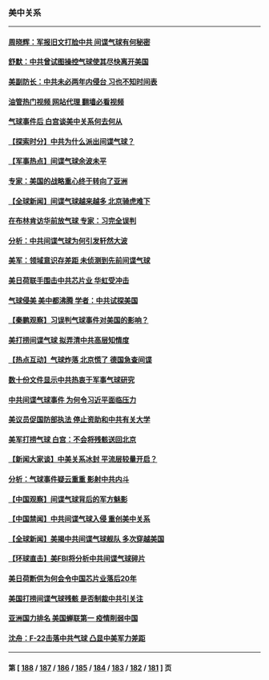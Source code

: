 ### 美中关系
---
#### [周晓辉：军报旧文打脸中共 间谍气球有何秘密](../../pages/nf1412576/n13924800.md?02080445) 
#### [舒默：中共曾试图操控气球使其尽快离开美国](../../pages/nf1412576/n13924808.md?02080445) 
#### [美副防长：中共未必两年内侵台 习也不知时间表](../../pages/nf1412576/n13924511.md?02080445) 
#### [油管热门视频 网站代理 翻墙必看视频](http://138.2.39.72:81/youtube.html?epic-marker?02080445)
#### [气球事件后 白宫谈美中关系何去何从](../../pages/nf1412576/n13924759.md?02080445) 
#### [【探索时分】中共为什么派出间谍气球？](../../pages/nf1412576/n13924172.md?02080445) 
#### [【军事热点】间谍气球余波未平](../../pages/nf1412576/n13924748.md?02080445) 
#### [专家：美国的战略重心终于转向了亚洲](../../pages/nf1412576/n13924497.md?02080445) 
#### [【全球新闻】间谍气球越来越多 北京骑虎难下](../../pages/nf1412576/n13924508.md?02080445) 
#### [在布林肯访华前放气球 专家：习完全误判](../../pages/nf1412576/n13924252.md?02080445) 
#### [分析：中共间谍气球为何引发轩然大波](../../pages/nf1412576/n13924177.md?02080445) 
#### [美军：领域意识存差距 未侦测到先前间谍气球](../../pages/nf1412576/n13924295.md?02080445) 
#### [美日荷联手围击中共芯片业 华虹受冲击](../../pages/nf1412576/n13924221.md?02080445) 
#### [气球侵美 美中都沸腾 学者：中共试探美国](../../pages/nf1412576/n13924102.md?02080445) 
#### [【秦鹏观察】习误判气球事件对美国的影响？](../../pages/nf1412576/n13924217.md?02080445) 
#### [美打捞间谍气球 拟弄清中共高层知情度](../../pages/nf1412576/n13924164.md?02080445) 
#### [【热点互动】气球炸落 北京慌了 德国急查间谍](../../pages/nf1412576/n13924171.md?02080445) 
#### [数十份文件显示中共热衷于军事气球研究](../../pages/nf1412576/n13924151.md?02080445) 
#### [中共间谍气球事件 为何令习近平面临压力](../../pages/nf1412576/n13924131.md?02080445) 
#### [美议员促国防部执法 停止资助和中共有关大学](../../pages/nf1412576/n13924096.md?02080445) 
#### [美军打捞气球 白宫：不会将残骸送回北京](../../pages/nf1412576/n13924118.md?02080445) 
#### [【新闻大家谈】中美关系冰封 平流层较量开启？](../../pages/nf1412576/n13924005.md?02080445) 
#### [分析：气球事件疑云重重 影射中共内斗](../../pages/nf1412576/n13924062.md?02080445) 
#### [【中国观察】间谍气球背后的军方魅影](../../pages/nf1412576/n13923490.md?02080445) 
#### [【中国禁闻】中共间谍气球入侵 重创美中关系](../../pages/nf1412576/n13923851.md?02080445) 
#### [【全球新闻】美揭中共间谍气球舰队 多次穿越美国](../../pages/nf1412576/n13923848.md?02080445) 
#### [【环球直击】美FBI将分析中共间谍气球碎片](../../pages/nf1412576/n13923850.md?02080445) 
#### [美日荷断供为何会令中国芯片业落后20年](../../pages/nf1412576/n13923701.md?02080445) 
#### [美国打捞间谍气球残骸 是否制裁中共引关注](../../pages/nf1412576/n13923512.md?02080445) 
#### [亚洲国力排名 美国蝉联第一 疫情削弱中国](../../pages/nf1412576/n13923625.md?02080445) 
#### [沈舟：F-22击落中共气球 凸显中美军力差距](../../pages/nf1412576/n13923557.md?02080445) 

---
#### 第 [ [188](./188.md?02080445) / [187](./187.md?02080445) / [186](./186.md?02080445) / [185](./185.md?02080445) / [184](./184.md?02080445) / [183](./183.md?02080445) / [182](./182.md?02080445) / [181](./181.md?02080445) ] 页
